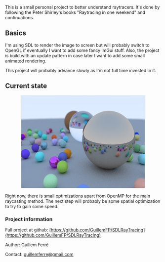 This is a small personal project to better understand raytracers. It's done by following the Peter Shirley's books "Raytracing in one weekend" and continuations.

## Basics

I'm using SDL to render the image to screen but will probably switch to OpenGL if eventually I want to add some fancy imGui stuff. Also, the project is build with an update pattern in case later I want to add some small animated rendering.

This project will probably advance slowly as I'm not full time invested in it.

## Current state

<p align="center">
  <img src="spheres.png" alt="hi" class="inline" width="400"/>
</p>

Right now, there is small optimizations apart from OpenMP for the main raycasting method. The next step will probably be some spatial optimization to try to gain some speed.

### Project information

Full project at github: [https://github.com/GuillemFP/SDLRayTracing](https://github.com/GuillemFP/SDLRayTracing)

Author: Guillem Ferré

Contact: guillemferre@gmail.com
